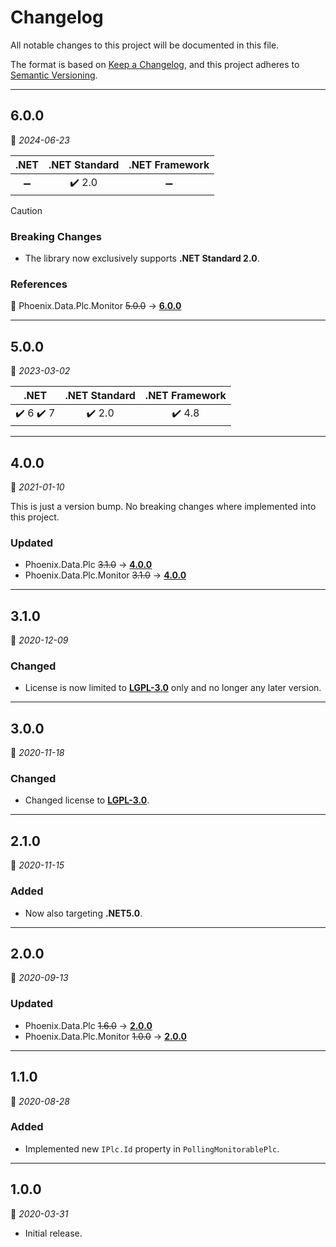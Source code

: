 ﻿# Changelog

All notable changes to this project will be documented in this file.

The format is based on [Keep a Changelog](https://keepachangelog.com/en/1.0.0/), and this project adheres to [Semantic Versioning](https://semver.org/spec/v2.0.0.html).
___

## 6.0.0

:calendar: _2024-06-23_

| .NET | .NET Standard | .NET Framework |
| :-: | :-: | :-: |
| :heavy_minus_sign: | :heavy_check_mark: 2.0 | :heavy_minus_sign: |

> [!Caution]
> ### Breaking Changes
> - The library now exclusively supports **.NET Standard 2.0**.

### References

:large_blue_circle: Phoenix.Data.Plc.Monitor ~~5.0.0~~ → [**6.0.0**](..\..\Plc.Monitor\⬙\CHANGELOG.md#6.0.0)
___

## 5.0.0

:calendar: _2023-03-02_

|                   .NET                    |     .NET Standard      |     .NET Framework     |
| :---------------------------------------: | :--------------------: | :--------------------: |
| :heavy_check_mark: 6 :heavy_check_mark: 7 | :heavy_check_mark: 2.0 | :heavy_check_mark: 4.8 |
___

## 4.0.0

:calendar: _2021-01-10_

This is just a version bump. No breaking changes where implemented into this project.

### Updated

- Phoenix.Data.Plc ~~3.1.0~~ → [**4.0.0**](..\..\Plc\⬙\CHANGELOG.md)
- Phoenix.Data.Plc.Monitor ~~3.1.0~~ → [**4.0.0**](..\..\Plc.Monitor\⬙\CHANGELOG.md)
___

## 3.1.0

:calendar: _2020-12-09_

### Changed

- License is now limited to [**LGPL-3.0**](https://www.gnu.org/licenses/lgpl-3.0.html) only and no longer any later version.
___

## 3.0.0

:calendar: _2020-11-18_

### Changed

- Changed license to [**LGPL-3.0**](https://www.gnu.org/licenses/lgpl-3.0.html).
___

## 2.1.0

:calendar: _2020-11-15_

### Added

- Now also targeting **.NET5.0**.
___

## 2.0.0

:calendar: _2020-09-13_

### Updated

- Phoenix.Data.Plc ~~1.6.0~~ → [**2.0.0**](..\..\Plc\⬙\CHANGELOG.md)
- Phoenix.Data.Plc.Monitor ~~1.0.0~~ → [**2.0.0**](..\..\Plc.Monitor\⬙\CHANGELOG.md)
___

## 1.1.0

:calendar: _2020-08-28_

### Added

- Implemented new `IPlc.Id` property in `PollingMonitorablePlc`.
___

## 1.0.0

:calendar: _2020-03-31_

- Initial release.